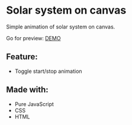 # Solar system on canvas

Simple animation of solar system on canvas.

Go for preview: [DEMO](https://max1mmus.github.io/solar-system-canvas/)

## Feature:

* Toggle start/stop animation

## Made with:
 
 * Pure JavaScript
 * CSS
 * HTML

